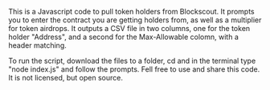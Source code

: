 This is a Javascript code to pull token holders from Blockscout. It prompts you to enter the contract you are getting holders from, as well as a multiplier for token airdrops. It outputs a CSV file in two columns, one for the token holder "Address",
and a second for the Max-Allowable colomn, with a header matching.

To run the script, download the files to a folder, cd <folder name> and in the terminal type "node index.js" and follow the prompts. Fell free to use and share this code. It is not licensed, but open source.
